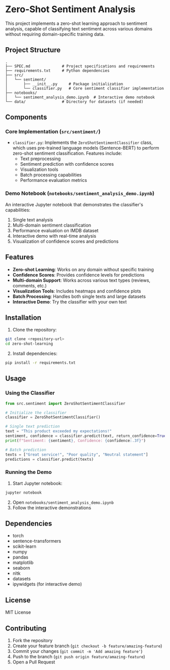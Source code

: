 # Zero-Shot Sentiment Analysis

This project implements a zero-shot learning approach to sentiment analysis, capable of classifying text sentiment across various domains without requiring domain-specific training data.

## Project Structure

```
.
├── SPEC.md              # Project specifications and requirements
├── requirements.txt     # Python dependencies
├── src/
│   └── sentiment/
│       ├── __init__.py     # Package initialization
│       └── classifier.py   # Core sentiment classifier implementation
├── notebooks/
│   └── sentiment_analysis_demo.ipynb  # Interactive demo notebook
└── data/                # Directory for datasets (if needed)
```

## Components

### Core Implementation (`src/sentiment/`)

- `classifier.py`: Implements the `ZeroShotSentimentClassifier` class, which uses pre-trained language models (Sentence-BERT) to perform zero-shot sentiment classification. Features include:
  - Text preprocessing
  - Sentiment prediction with confidence scores
  - Visualization tools
  - Batch processing capabilities
  - Performance evaluation metrics

### Demo Notebook (`notebooks/sentiment_analysis_demo.ipynb`)

An interactive Jupyter notebook that demonstrates the classifier's capabilities:
1. Single text analysis
2. Multi-domain sentiment classification
3. Performance evaluation on IMDB dataset
4. Interactive demo with real-time analysis
5. Visualization of confidence scores and predictions

## Features

- **Zero-shot Learning**: Works on any domain without specific training
- **Confidence Scores**: Provides confidence levels for predictions
- **Multi-domain Support**: Works across various text types (reviews, comments, etc.)
- **Visualization Tools**: Includes heatmaps and confidence plots
- **Batch Processing**: Handles both single texts and large datasets
- **Interactive Demo**: Try the classifier with your own text

## Installation

1. Clone the repository:
```bash
git clone <repository-url>
cd zero-shot-learning
```

2. Install dependencies:
```bash
pip install -r requirements.txt
```

## Usage

### Using the Classifier

```python
from src.sentiment import ZeroShotSentimentClassifier

# Initialize the classifier
classifier = ZeroShotSentimentClassifier()

# Single text prediction
text = "This product exceeded my expectations!"
sentiment, confidence = classifier.predict(text, return_confidence=True)[0]
print(f"Sentiment: {sentiment}, Confidence: {confidence:.3f}")

# Batch prediction
texts = ["Great service!", "Poor quality", "Neutral statement"]
predictions = classifier.predict(texts)
```

### Running the Demo

1. Start Jupyter notebook:
```bash
jupyter notebook
```

2. Open `notebooks/sentiment_analysis_demo.ipynb`
3. Follow the interactive demonstrations

## Dependencies

- torch
- sentence-transformers
- scikit-learn
- numpy
- pandas
- matplotlib
- seaborn
- nltk
- datasets
- ipywidgets (for interactive demo)

## License

MIT License

## Contributing

1. Fork the repository
2. Create your feature branch (`git checkout -b feature/amazing-feature`)
3. Commit your changes (`git commit -m 'Add amazing feature'`)
4. Push to the branch (`git push origin feature/amazing-feature`)
5. Open a Pull Request
